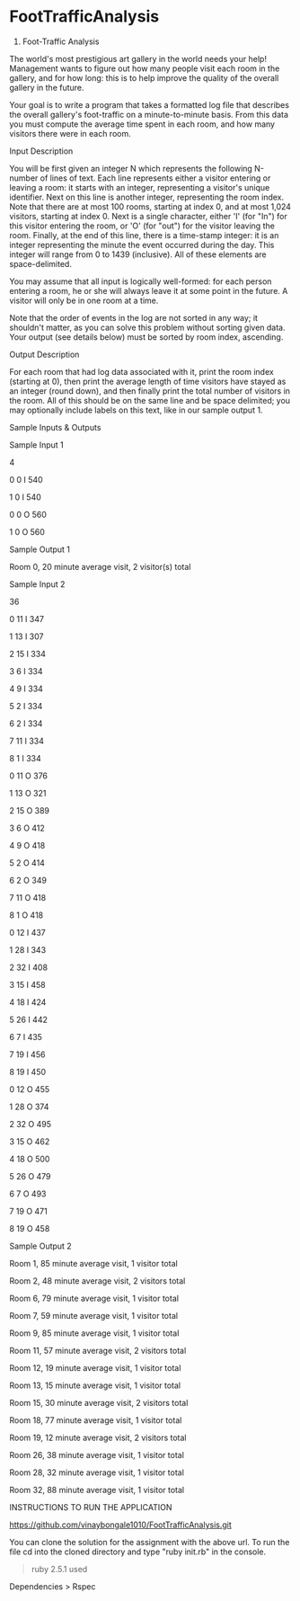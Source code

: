 # FootTrafficAnalysis

1) Foot-Traffic Analysis

 

The world's most prestigious art gallery in the world needs your help! Management wants to figure out how many people visit each room in the gallery, and for how long: this is to help improve the quality of the overall gallery in the future.

 

Your goal is to write a program that takes a formatted log file that describes the overall gallery's foot-traffic on a minute-to-minute basis. From this data you must compute the average time spent in each room, and how many visitors there were in each room.

 

Input Description



You will be first given an integer N which represents the following N-number of lines of text. Each line represents either a visitor entering or leaving a room: it starts with an integer, representing a visitor's unique identifier. Next on this line is another integer, representing the room index. Note that there are at most 100 rooms, starting at index 0, and at most 1,024 visitors, starting at index 0. Next is a single character, either 'I' (for "In") for this visitor entering the room, or 'O' (for "out") for the visitor leaving the room. Finally, at the end of this line, there is a time-stamp integer: it is an integer representing the minute the event occurred during the day. This integer will range from 0 to 1439 (inclusive). All of these elements are space-delimited.


 

You may assume that all input is logically well-formed: for each person entering a room, he or she will always leave it at some point in the future. A visitor will only be in one room at a time.

 

Note that the order of events in the log are not sorted in any way; it shouldn't matter, as you can solve this problem without sorting given data. Your output (see details below) must be sorted by room index, ascending.



Output Description

 

For each room that had log data associated with it, print the room index (starting at 0), then print the average length of time visitors have stayed as an integer (round down), and then finally print the total number of visitors in the room. All of this should be on the same line and be space delimited; you may optionally include labels on this text, like in our sample output 1.



Sample Inputs & Outputs



Sample Input 1

 

4

0 0 I 540

1 0 I 540

0 0 O 560

1 0 O 560

 

Sample Output 1

 

Room 0, 20 minute average visit, 2 visitor(s) total

 

Sample Input 2

 

36

0 11 I 347

1 13 I 307

2 15 I 334

3 6 I 334

4 9 I 334

5 2 I 334

6 2 I 334

7 11 I 334

8 1 I 334

0 11 O 376

1 13 O 321

2 15 O 389

3 6 O 412

4 9 O 418

5 2 O 414

6 2 O 349

7 11 O 418

8 1 O 418

0 12 I 437

1 28 I 343

2 32 I 408

3 15 I 458

4 18 I 424

5 26 I 442

6 7 I 435

7 19 I 456

8 19 I 450

0 12 O 455

1 28 O 374

2 32 O 495

3 15 O 462

4 18 O 500

5 26 O 479

6 7 O 493

7 19 O 471

8 19 O 458

 

Sample Output 2

 

Room 1, 85 minute average visit, 1 visitor total

Room 2, 48 minute average visit, 2 visitors total

Room 6, 79 minute average visit, 1 visitor total

Room 7, 59 minute average visit, 1 visitor total

Room 9, 85 minute average visit, 1 visitor total

Room 11, 57 minute average visit, 2 visitors total

Room 12, 19 minute average visit, 1 visitor total

Room 13, 15 minute average visit, 1 visitor total

Room 15, 30 minute average visit, 2 visitors total

Room 18, 77 minute average visit, 1 visitor total

Room 19, 12 minute average visit, 2 visitors total

Room 26, 38 minute average visit, 1 visitor total

Room 28, 32 minute average visit, 1 visitor total

Room 32, 88 minute average visit, 1 visitor total

INSTRUCTIONS TO RUN THE APPLICATION

https://github.com/vinaybongale1010/FootTrafficAnalysis.git

You can clone the solution for the assignment with the above url. To run the file cd into the cloned directory and type "ruby init.rb" in the console.

> ruby 2.5.1 used

Dependencies > Rspec 
